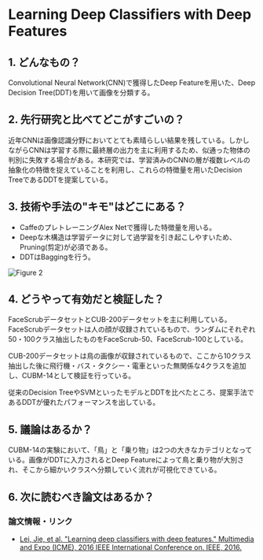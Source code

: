 # Learning Deep Classifiers with Deep Features

## 1. どんなもの？

Convolutional Neural Network(CNN)で獲得したDeep Featureを用いた、Deep Decision Tree(DDT)を用いて画像を分類する。

## 2. 先行研究と比べてどこがすごいの？

近年CNNは画像認識分野においてとても素晴らしい結果を残している。しかしながらCNNは学習する際に最終層の出力を主に利用するため、似通った物体の判別に失敗する場合がある。本研究では、学習済みのCNNの層が複数レベルの抽象化の特徴を捉えていることを利用し、これらの特徴量を用いたDecision TreeであるDDTを提案している。

## 3. 技術や手法の"キモ"はどこにある？

* CaffeのプレトレーニングAlex Netで獲得した特徴量を用いる。
* Deepな木構造は学習データに対して過学習を引き起こしやすいため、Pruning(剪定)が必須である。
* DDTはBaggingを行う。

![Figure 2](https://raw.githubusercontent.com/shunk031/paper-survey/master/images/Learning_Deep_Classifiers_with_Deep_Features_Figure_2.png)

## 4. どうやって有効だと検証した？

FaceScrubデータセットとCUB-200データセットを主に利用している。FaceScrubデータセットは人の顔が収録されているもので、ランダムにそれぞれ50・100クラス抽出したものをFaceScrub-50、FaceScrub-100としている。

CUB-200データセットは鳥の画像が収録されているもので、ここから10クラス抽出した後に飛行機・バス・タクシー・電車といった無関係な4クラスを追加し、CUBM-14として検証を行っている。

従来のDecision TreeやSVMといったモデルとDDTを比べたところ、提案手法であるDDTが優れたパフォーマンスを出している。

## 5. 議論はあるか？

CUBM-14の実験において、「鳥」と「乗り物」は2つの大きなカテゴリとなっている。画像がDDTに入力されるとDeep Featureによって鳥と乗り物が大別され、そこから細かいクラスへ分類していく流れが可視化できている。

## 6. 次に読むべき論文はあるか？

### 論文情報・リンク

* [Lei, Jie, et al. "Learning deep classifiers with deep features." Multimedia and Expo (ICME), 2016 IEEE International Conference on. IEEE, 2016.](http://ieeexplore.ieee.org/abstract/document/7552910/)
